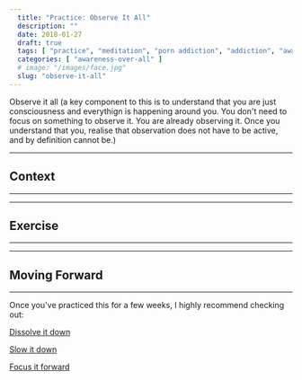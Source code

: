 ```yaml
---
  title: "Practice: Observe It All"
  description: ""
  date: 2018-01-27
  draft: true
  tags: [ "practice", "meditation", "porn addiction", "addiction", "awareness", "awareness exercises", "perspective", "nofap", "neverfap", "neverfap deluxe" ]
  categories: [ "awareness-over-all" ]
  # image: "/images/face.jpg"
  slug: "observe-it-all"
---
```


Observe it all (a key component to this is to understand that you are just consciousness and everythign is happening around you. You don't need to focus on something to observe it. You are already observing it. Once you understand that you, realise that observation does not have to be active, and by definition cannot be.)



<hr />

## Context

<hr />


<hr />

## Exercise

<hr />


<hr />

## Moving Forward

<hr />

Once you've practiced this for a few weeks, I highly recommend checking out: 

<a class="link" href="/articles/dissolve-it-down">Dissolve it down</a>

<a class="link" href="/articles/slow-it-down">Slow it down</a>

<a class="link" href="/articles/focus-it-forward">Focus it forward</a>

<!-- 
## Additional Resources  -->

<!-- maybe link to other  -->

